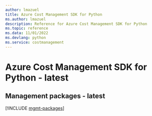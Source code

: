 ```yaml
---
author: lmazuel
title: Azure Cost Management SDK for Python
ms.author: lmazuel
description: Reference for Azure Cost Management SDK for Python
ms.topic: reference
ms.data: 11/01/2022
ms.devlang: python
ms.service: costmanagement
---
```

# Azure Cost Management SDK for Python - latest

## Management packages - latest
[!INCLUDE [mgmt-packages](cost-management-mgmt-index.md)]
